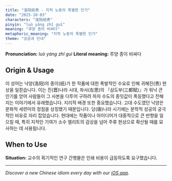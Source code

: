 ```yaml
---
title: "洛阳纸贵 - 지적 노동의 특별한 인기"
date: "2025-10-03"
characters: "洛阳纸贵"
pinyin: "luò yáng zhǐ guì"
meaning: "루양 종이 비싸다"
metaphoric_meaning: "지적 노동의 특별한 인기"
theme: "성공과 인내"
---
```


**Pronunciation:** *luò yáng zhǐ guì*
**Literal meaning:** 루양 종이 비싸다

## Origin & Usage

이 성어는 낙양(洛阳)의 종이(纸)가 한 작품에 대한 폭발적인 수요로 인해 귀해진(贵) 현상을 일컫습니다. 이는 진(晋)나라 시대, 좌사(左思)의 『삼도부(三都賦)』가 워낙 큰 인기를 얻어 사람들이 그 사본을 다투어 구하려 하자 수도의 종잇값이 폭등했다고 전해지는 이야기에서 유래했습니다. 지리적 배경 또한 중요했습니다. 고대 수도였던 낙양은 문화적 세련미의 정점을 상징했기 때문입니다. 당(唐)나라 시기에는 문학적 성공의 궁극적인 비유로 자리 잡았습니다. 현대에는 작품이나 아이디어가 대중적으로 큰 반향을 일으킬 때, 특히 지적인 기여가 소수 엘리트의 감상을 넘어 주류 현상으로 확산될 때를 묘사하는 데 사용됩니다.

## When to Use

**Situation:** 교수의 획기적인 연구 간행물은 인쇄 비용이 급등하도록 요구했습니다.

---

*Discover a new Chinese idiom every day with our [iOS app](https://apps.apple.com/us/app/daily-chinese-idioms/id6740611324).*

